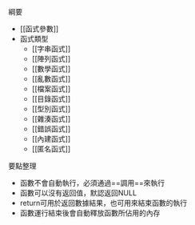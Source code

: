 綱要
- [[函式參數]]
- 函式類型
	* [[字串函式]]
	* [[陣列函式]]
	* [[數學函式]]
	* [[亂數函式]]
	* [[檔案函式]]
	* [[目錄函式]]
	* [[型別函式]]
	* [[雜湊函式]]
	* [[錯誤函式]]
	* [[內建函式]]
	* [[匿名函式]]

要點整理
- 函數不會自動執行，必須通過==調用==來執行
- 函數可以沒有返回值，默認返回NULL
- return可用於返回數據結果，也可用來結束函數的執行
- 函數運行結束後會自動釋放函數所佔用的內存